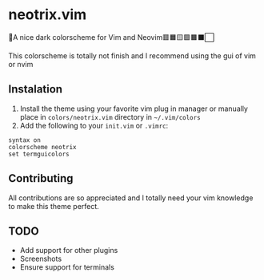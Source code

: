 # neotrix.vim
💚A  nice dark colorscheme for Vim and Neovim🟥🟧🟨🟩🟫⬛⬜

This colorscheme is totally not finish and I recommend using the gui of vim or nvim

## Instalation
1. Install the theme using your favorite vim plug in manager or manually place in `colors/neotrix.vim` directory in  `~/.vim/colors`
2. Add the following to your `init.vim` or `.vimrc`:
  ```vim
  syntax on
  colorscheme neotrix
  set termguicolors
  ```
  
## Contributing
All contributions are so appreciated and I totally need your vim knowledge to make this theme perfect.

## TODO

* Add support for other plugins
* Screenshots
* Ensure support for terminals
